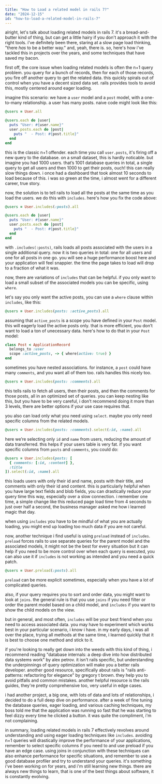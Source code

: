 ```yaml
---
title: "How to Load a related model in rails 7?"
date: "2024-12-15"
id: "how-to-load-a-related-model-in-rails-7"
---
```


alright, let's talk about loading related models in rails 7. it's a bread-and-butter kind of thing, but can get a little hairy if you don't approach it with the right tools. i've definitely been there, staring at a slow page load thinking, "there *has* to be a better way." and, yeah, there is. so, here's how i've tackled this in projects over the years, and some techniques that have saved my bacon.

first off, the core issue when loading related models is often the n+1 query problem. you query for a bunch of records, then for each of those records, you fire off another query to get the related data. this quickly spirals out of control when you have a decent sized data set. rails provides tools to avoid this, mostly centered around eager loading.

imagine this scenario: we have a `user` model and a `post` model, with a one-to-many relationship. a user has many posts. naive code might look like this:

```ruby
@users = User.all

@users.each do |user|
  puts "User: #{user.name}"
  user.posts.each do |post|
    puts "  - Post: #{post.title}"
  end
end
```

this is the classic n+1 offender. each time you call `user.posts`, it's firing off a new query to the database. on a small dataset, this is hardly noticable. but imagine you had 1000 users. that’s 1001 database queries in total, a single query to get all users and then 1000 to get their posts, ouch! this can really slow things down. i once had a dashboard that took almost 10 seconds to load because of this. i was so green at the time, i almost went for a different career, true story.

now, the solution is to tell rails to load all the posts at the same time as you load the users. we do this with `includes`. here's how you fix the code above:

```ruby
@users = User.includes(:posts).all

@users.each do |user|
  puts "User: #{user.name}"
  user.posts.each do |post|
    puts "  - Post: #{post.title}"
  end
end
```

with `.includes(:posts)`, rails loads all posts associated with the users in a single additional query. now it is two queries in total: one for all users and one for all posts in one go. you will see a huge performance boost here and your application will feel snappier. the time the page takes to load will drop to a fraction of what it was.

now, there are variations of `includes` that can be helpful. if you only want to load a small subset of the associated models you can be specific, using `where`.

let's say you only want the active posts, you can use a `where` clause within `includes`, like this:

```ruby
@users = User.includes(posts: :active_posts).all
```

assuming that `active_posts` is a scope you have defined in your `Post` model. this will eagerly load the active posts only. that is more efficient, you don’t want to load a ton of unecessary data. here's how to do that in your `Post` model:

```ruby
class Post < ApplicationRecord
  belongs_to :user
  scope :active_posts, -> { where(active: true) }
end
```

sometimes you have nested associations. for instance, a `post` could have many `comments`, and you want all of them too. rails handles this nicely too.

```ruby
@users = User.includes(posts: :comments).all
```

this tells rails to fetch all users, then their posts, and then the comments for those posts, all in an optimized set of queries. you can keep nesting like this, but you have to be very careful, i don’t recommend doing it more than 3 levels, there are better options if your use case requires that.

you also can load only what you need using `select`. maybe you only need specific columns from the related models.

```ruby
@users = User.includes(posts: :comments).select(:id, :name).all
```

here we’re selecting only `id` and `name` from users, reducing the amount of data transferred. this helps if your users table is very fat. if you want specific columns from `posts` and `comments`, you could do:

```ruby
@users = User.includes(posts: [
  { comments: [:id, :content] },
  :title
]).select(:id, :name).all
```

this loads users with only their id and name, posts with their title, and comments with only their id and content. this is particularly helpful when you have large text fields and blob fields, you can drastically reduce your query time this way, especially over a slow connection. i remember one time, a simple change like this reduced page load time from 4 seconds to just over half a second, the business manager asked me how i learned magic that day.

when using `includes` you have to be mindful of what you are actually loading, you might end up loading too much data if you are not careful.

now, another technique i find useful is using `preload` instead of `includes`. `preload` forces rails to use separate queries for the parent model and the associated models, it might not be the best for every situation but it can help if you need to be more control over when each query is executed, you can also use it if `includes` is not working as intended and you need a quick patch.

```ruby
@users = User.preload(:posts).all
```

`preload` can be more explicit sometimes, especially when you have a lot of complicated queries.

also, if your query requires you to sort and order data, you might want to look at `joins`. the general rule is that you use `joins` if you need filter or order the parent model based on a child model, and `includes` if you want to show the child models on the view.

but in general, and most often, `includes` will be your best friend when you need to access associated data. you may have to experiment which works best in your particular scenario, i know i have. in my early days, i was all over the place, trying all methods at the same time, i learned quickly that it is best to choose one method and stick to it.

if you're looking to really get down into the weeds with this kind of thing, i recommend reading "database internals: a deep dive into how distributed data systems work" by alex petrov. it isn't rails specific, but understanding the underpinnings of query optimization will make you a better rails developer. another good resource, specifically about rails is "rails anti-patterns: refactoring for elegance" by gregory t brown. they help you to avoid pitfalls and common mistakes. another helpful resource is the rails guides, they're pretty comprehensive too, very useful in edge cases.

i had another project, a big one, with lots of data and lots of relationships, i decided to do a full deep dive on performance. after a week of fine tuning the database queries, eager loading, and various caching techniques, my boss told me that the application was running so fast that he was starting to feel dizzy every time he clicked a button. it was quite the compliment, i'm not complaining.

in summary, loading related models in rails 7 effectively revolves around understanding and using eager loading techniques like `includes`. avoiding n+1 queries will drastically improve the performance of your applications, remember to select specific columns if you need to and use preload if you have an edge case. using joins in conjunction with these techniques can also enhance performance for specific situations, and remember to use a good database profiler and try to understand your queries. it's something i've been working on for years, and i'm still learning new things. there are always new things to learn, that is one of the best things about software, it is constantly evolving.
